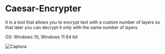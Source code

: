 # Caesar-Encrypter
It is a tool that allows you to encrypt text with a custom number of layers so that later you can decrypt it only with the same number of layers.

OS: Windows 10, Windows 11 64 bit

![Captura](https://user-images.githubusercontent.com/104674473/168401221-c2d30f43-2a32-4b19-a75f-06c344c4b3be.PNG)
